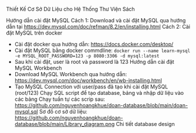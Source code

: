Thiết Kế Cơ Sở Dữ Liệu cho Hệ Thống Thư Viện Sách

Hướng dẫn cài đặt MySQL
Cách 1: Download và cài đặt MySQL qua hướng dẫn tại https://dev.mysql.com/doc/refman/8.2/en/installing.html
Cách 2: Cài đặt MySQL trên docker
+ Cài đặt docker qua hướng dẫn: https://docs.docker.com/desktop/
+ Cài đặt MySQL bằng docker commdline: `docker run --name learn-mysql -e MYSQL_ROOT_PASSWORD=123 -p 8080:3306 -d mysql:latest`
+ Sau khi cài đặt, user là root và password là 123
Hướng dẫn cài đặt MySQL Workbench
+ Download MySQL Workbench qua hướng dẫn: https://dev.mysql.com/doc/workbench/en/wb-installing.html
+ Tạo MySQL Connection với user/pass đã tạo khi cài đặt MySQL (root/123)
Chạy SQL script để tạo database, bảng và nhập dữ liệu vào các bảng
Chạy tuần tự các scrip sau: https://github.com/nguyenhoangkhue/doan-database/blob/main/doan-mysql.sql
Sơ đồ cơ sở dữ liệu: https://github.com/nguyenhoangkhue/doan-database/blob/main/Library_diagram.png
Chi tiết database design
